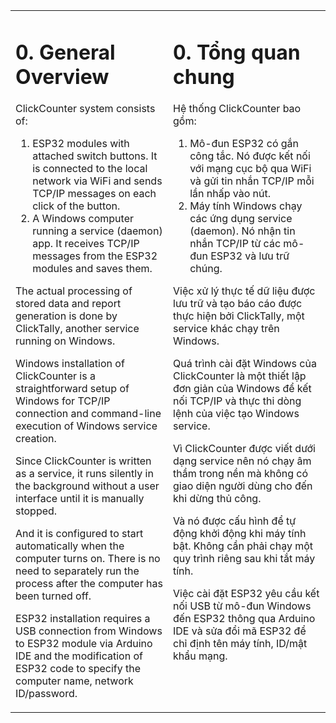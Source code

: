 <table style="border-style: none">
<tr style="border-style: none">
<td valign="top" width="50%" style="border-style: none">

# 0. General Overview

ClickCounter system consists of:

1. ESP32 modules with attached switch buttons. It is connected to the local network via WiFi and sends TCP/IP messages on each click of the button.
2. A Windows computer running a service (daemon) app. It receives TCP/IP messages from the ESP32 modules and saves them.

The actual processing of stored data and report generation is done by ClickTally, another service running on Windows.

Windows installation of ClickCounter is a straightforward setup of Windows for TCP/IP connection and command-line execution of Windows service creation.

Since ClickCounter is written as a service, it runs silently in the background without a user interface until it is manually stopped.

And it is configured to start automatically when the computer turns on.  There is no need to separately run the process after the computer has been turned off.

ESP32 installation requires a USB connection from Windows to ESP32 module via Arduino IDE and the modification of ESP32 code to specify the computer name, network ID/password.

</td>
<td valign="top" width="50%" style="border-style: none">

# 0. Tổng quan chung

Hệ thống ClickCounter bao gồm:

1. Mô-đun ESP32 có gắn công tắc. Nó được kết nối với mạng cục bộ qua WiFi và gửi tin nhắn TCP/IP mỗi lần nhấp vào nút.
2. Máy tính Windows chạy các ứng dụng service (daemon). Nó nhận tin nhắn TCP/IP từ các mô-đun ESP32 và lưu trữ chúng.

Việc xử lý thực tế dữ liệu được lưu trữ và tạo báo cáo được thực hiện bởi ClickTally, một service khác chạy trên Windows.

Quá trình cài đặt Windows của ClickCounter là một thiết lập đơn giản của Windows để kết nối TCP/IP và thực thi dòng lệnh của việc tạo Windows service.

Vì ClickCounter được viết dưới dạng service nên nó chạy âm thầm trong nền mà không có giao diện người dùng cho đến khi dừng thủ công.

Và nó được cấu hình để tự động khởi động khi máy tính bật. Không cần phải chạy một quy trình riêng sau khi tắt máy tính.

Việc cài đặt ESP32 yêu cầu kết nối USB từ mô-đun Windows đến ESP32 thông qua Arduino IDE và sửa đổi mã ESP32 để chỉ định tên máy tính, ID/mật khẩu mạng.

</td>
</tr>
</table>
